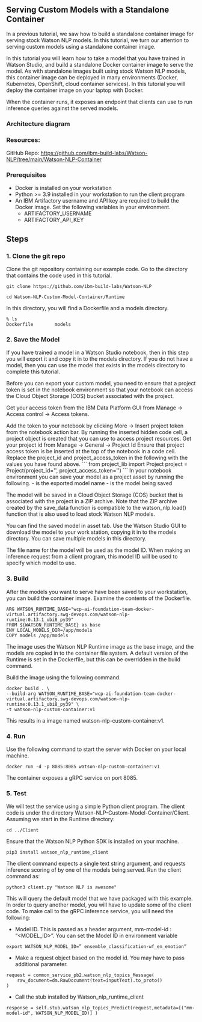 ## Serving Custom Models with a Standalone Container
In a previous tutorial, we saw how to build a standalone container image for serving stock Watson NLP models. In this tutorial, we turn our attention to serving custom models using a standalone container image. 

In this tutorial you will learn how to take a model that you have trained in Watson Studio, and build a standalone Docker container image to serve the model. As with standalone images built using stock Watson NLP models, this container image can be deployed in many environments (Docker, Kubernetes, OpenShift, cloud container services).  In this tutorial you will deploy the container image on your laptop with Docker. 

When the container runs, it exposes an endpoint that clients can use to run inference queries against the served models.  

### Architecture diagram

<diagram>
    
### Resources:
  
GitHub Repo: https://github.com/ibm-build-labs/Watson-NLP/tree/main/Watson-NLP-Container
    
### Prerequisites
    
- Docker is installed on your workstation
- Python >= 3.9 installed in your workstation to run the client program
- An IBM Artifactory username and API key are required to build the Docker image. Set the following variables in your environment.
    - ARTIFACTORY_USERNAME
    -  ARTIFACTORY_API_KEY
## Steps
### 1. Clone the git repo
Clone the git repository containing our example code.  Go to the directory that contains the code used in this tutorial. 
```
git clone https://github.com/ibm-build-labs/Watson-NLP 
```
```
cd Watson-NLP-Custom-Model-Container/Runtime 
```
In this directory, you will find a Dockerfile and a models directory.   
```
% ls 
Dockerfile        models 
```
### 2. Save the Model
If you have trained a model in a Watson Studio notebook, then in this step you will export it and copy it in to the models directory.  If you do not have a model, then you can use the model that exists in the models directory to complete this tutorial. 

Before you can export your custom model, you need to ensure that a project token is set in the notebook environment so that your notebook can access the Cloud Object Storage (COS) bucket associated with the project.  

Get your access token from the IBM Data Platform GUI from Manage -> Access control -> Access tokens. 

<diagram>
Add the token to your notebook by clicking More -> Insert project token from the notebook action bar. By running the inserted hidden code cell, a project object is created that you can use to access project resources. 
<diagram>
Get your project id from Manage -> General -> Project Id 
<diagram>
Ensure that project access token is be inserted at the top of the notebook in a code cell.  Replace the project_id and project_access_token in the following with the values you have found above. 
```
from project_lib import Project 
project = Project(project_id='<project_id>', project_access_token='<project_access_token>') 
```
In your notebook environment you can save your model as a project asset by running the following. 
- <file_name> is the exported model name 
- <trained_model_object> is the model being saved

The model will be saved in a Cloud Object Storage (COS) bucket that is associated with the project in a ZIP archive.  Note that the ZIP archive created by the save_data function is compatible to the watson_nlp.load() function that is also used to load stock Watson NLP models.  

You can find the saved model in asset tab. 
<diagram>
Use the Watson Studio GUI to download the model to your work station, copying it in to the models directory. You can save multiple models in this directory.  

The file name for the model will be used as the model ID.  When making an inference request from a client program, this model ID will be used to specify which model to use. 

### 3. Build
After the models you want to serve have been saved to your workstation, you can build the container image.  Examine the contents of the Dockerfile. 
```
ARG WATSON_RUNTIME_BASE="wcp-ai-foundation-team-docker-virtual.artifactory.swg-devops.com/watson-nlp-runtime:0.13.1_ubi8_py39" 
FROM ${WATSON_RUNTIME_BASE} as base 
ENV LOCAL_MODELS_DIR=/app/models 
COPY models /app/models 
```

The image uses the Watson NLP Runtime image as the base image, and the models are copied in to the container file system.  A default version of the Runtime is set in the Dockerfile, but this can be overridden in the build command. 

Build the image using the following command. 
```
docker build . \ 
--build-arg WATSON_RUNTIME_BASE="wcp-ai-foundation-team-docker-virtual.artifactory.swg-devops.com/watson-nlp-runtime:0.13.1_ubi8_py39" \ 
-t watson-nlp-custom-container:v1 
```
This results in a image named watson-nlp-custom-container:v1. 
### 4. Run 
Use the following command to start the server with Docker on your local machine. 
```
docker run -d -p 8085:8085 watson-nlp-custom-container:v1 
```
The container exposes a gRPC service on port 8085. 

### 5. Test 
We will test the service using a simple Python client program.  The client code is under the directory Watson-NLP-Custom-Model-Container/Client.  Assuming we start in the Runtime directory: 
```
cd ../Client 
```
Ensure that the Watson NLP Python SDK is installed on your machine. 
```
pip3 install watson_nlp_runtime_client 
```
The client command expects a single text string argument, and requests inference scoring of by one of the models being served.  Run the client command as: 
```
python3 client.py "Watson NLP is awesome" 
```

This will query the default model that we have packaged with this example.  In order to query another model, you will have to update some of the client code. 
To make call to the gRPC inference service, you will need the following: 

- Model ID.   This is passed as a header argument, mm-model-id : “<MODEL_ID>”. You can set the Model ID in environment variable 
```
export WATSON_NLP_MODEL_ID=” ensemble_classification-wf_en_emotion” 
```
- Make a request object based on the model id. You may have to pass additional parameter. 
```
request = common_service_pb2.watson_nlp_topics_Message( 
    raw_document=dm.RawDocument(text=inputText).to_proto() 
) 
```
- Call the stub installed by Watson_nlp_runtime_client 
```
response = self.stub.watson_nlp_topics_Predict(request,metadata=[("mm-model-id", WATSON_NLP_MODEL_ID)] ) 
```
